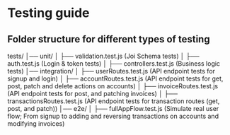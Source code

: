 # Testing guide

## Folder structure for different types of testing

tests/
│── unit/
│ ├── validation.test.js (Joi Schema tests)
│ ├── auth.test.js (Login & token tests)
│ ├── controllers.test.js (Business logic tests)
│── integration/
│ ├── userRoutes.test.js (API endpoint tests for signup and login)
│ ├── accountRoutes.test.js (API endpoint tests for get, post, patch and delete actions on accounts)
│ ├── invoiceRoutes.test.js (API endpoint tests for post, and patching invoices)
│ ├── transactionsRoutes.test.js (API endpoint tests for transaction routes (get, post, and patch))
│── e2e/
│ ├── fullAppFlow.test.js (Simulate real user flow; From signup to adding and reversing transactions on accounts and modifying invoices)
